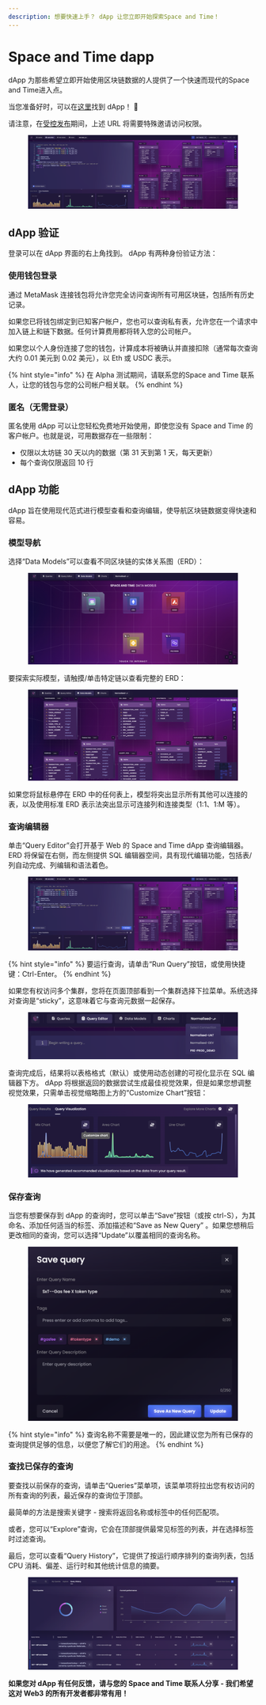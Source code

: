```yaml
---
description: 想要快速上手？ dApp 让您立即开始探索Space and Time！
---
```


# Space and Time dapp

dApp 为那些希望立即开始使用区块链数据的人提供了一个快速而现代的Space and Time进入点。

当您准备好时，可以在[这里](https://uat-dappsxt.azureedge.net/)找到 dApp！ 🚀

请注意，在[受控发布](../space-and-time/shou-kong-qi-dong-zhu-yi-shi-xiang.md)期间，上述 URL 将需要特殊邀请访问权限。

<figure><img src="../.gitbook/assets/image (6).png" alt=""><figcaption></figcaption></figure>

## dApp 验证

登录可以在 dApp 界面的右上角找到。 dApp 有两种身份验证方法：

### 使用钱包登录&#x20;

通过 MetaMask 连接钱包将允许您完全访问查询所有可用区块链，包括所有历史记录。

如果您已将钱包绑定到已知客户帐户，您也可以查询私有表，允许您在一个请求中加入链上和链下数据。任何计算费用都将转入您的公司帐户。

如果您以个人身份连接了您的钱包，计算成本将被确认并直接扣除（通常每次查询大约 0.01 美元到 0.02 美元），以 Eth 或 USDC 表示。

{% hint style="info" %}
在 Alpha 测试期间，请联系您的Space and Time 联系人，让您的钱包与您的公司帐户相关联。
{% endhint %}

### 匿名（无需登录）

匿名使用 dApp 可以让您轻松免费地开始使用，即使您没有 Space and Time 的客户帐户。也就是说，可用数据存在一些限制：

* 仅限以太坊链 30 天以内的数据（第 31 天到第 1 天，每天更新）
* 每个查询仅限返回 10 行

## dApp 功能

dApp 旨在使用现代范式进行模型查看和查询编辑，使导航区块链数据变得快速和容易。

### 模型导航

选择“Data Models”可以查看不同区块链的实体关系图（ERD）：

<figure><img src="../.gitbook/assets/image (14).png" alt=""><figcaption></figcaption></figure>

要探索实际模型，请触摸/单击特定链以查看完整的 ERD：

<figure><img src="../.gitbook/assets/image (12).png" alt=""><figcaption></figcaption></figure>

如果您将鼠标悬停在 ERD 中的任何表上，模型将突出显示所有其他可以连接的表，以及使用标准 ERD 表示法突出显示可连接列和连接类型（1:1、1:M 等）。

### 查询编辑器

单击“Query Editor”会打开基于 Web 的 Space and Time dApp 查询编辑器。 ERD 将保留在右侧，而左侧提供 SQL 编辑器空间，具有现代编辑功能，包括表/列自动完成、列编辑和语法着色。

<figure><img src="../.gitbook/assets/image (4).png" alt=""><figcaption></figcaption></figure>

{% hint style="info" %}
要运行查询，请单击“Run Query”按钮，或使用快捷键：Ctrl-Enter。
{% endhint %}

如果您有权访问多个集群，您将在页面顶部看到一个集群选择下拉菜单。系统选择对查询是“sticky”，这意味着它与查询元数据一起保存。

<figure><img src="../.gitbook/assets/image (3).png" alt=""><figcaption></figcaption></figure>

查询完成后，结果将以表格格式（默认）或使用动态创建的可视化显示在 SQL 编辑器下方。 dApp 将根据返回的数据尝试生成最佳视觉效果，但是如果您想调整视觉效果，只需单击视觉缩略图上方的“Customize Chart”按钮：

<figure><img src="../.gitbook/assets/image (10).png" alt=""><figcaption></figcaption></figure>

### 保存查询

当您有想要保存到 dApp 的查询时，您可以单击“Save”按钮（或按 ctrl-S），为其命名、添加任何适当的标签、添加描述和“Save as New Query” 。如果您想稍后更改相同的查询，您可以选择“Update”以覆盖相同的查询名称。

<figure><img src="../.gitbook/assets/image (11).png" alt=""><figcaption></figcaption></figure>

{% hint style="info" %}
查询名称不需要是唯一的，因此建议您为所有已保存的查询提供足够的信息，以便您了解它们的用途。
{% endhint %}

### 查找已保存的查询

要查找以前保存的查询，请单击“Queries”菜单项，该菜单项将拉出您有权访问的所有查询的列表，最近保存的查询位于顶部。

最简单的方法是搜索关键字 - 搜索将返回名称或标签中的任何匹配项。

或者，您可以“Explore”查询，它会在顶部提供最常见标签的列表，并在选择标签时过滤查询。

最后，您可以查看“Query History”，它提供了按运行顺序排列的查询列表，包括 CPU 消耗、偏差、运行时和其他统计信息的摘要。

<figure><img src="../.gitbook/assets/image (18).png" alt=""><figcaption></figcaption></figure>

**如果您对 dApp 有任何反馈，请与您的 Space and Time 联系人分享 - 我们希望这对 Web3 的所有开发者都非常有用！**
